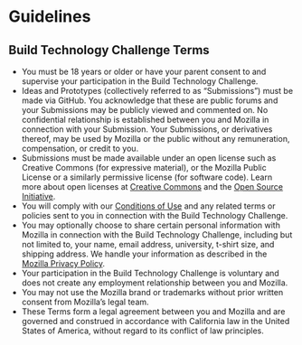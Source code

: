 # Guidelines

## Build Technology Challenge Terms

* You must be 18 years or older or have your parent consent to and supervise your participation in the Build Technology Challenge.
* Ideas and Prototypes (collectively referred to as “Submissions”) must be made via GitHub.  You acknowledge that these are public forums and your Submissions may be publicly viewed and commented on.  No confidential relationship is established between you and Mozilla in connection with your Submission.  Your Submissions, or derivatives thereof, may be used by Mozilla or the public without any remuneration, compensation, or credit to you.  
* Submissions must be made available under an open license such as Creative Commons (for expressive material), or the Mozilla Public License or a similarly permissive license (for software code). Learn more about open licenses at [Creative Commons](http://creativecommons.org/choose/) and the [Open Source Initiative](https://opensource.org/faq#which-license).
* You will comply with our [Conditions of Use](https://www.mozilla.org/en-US/about/legal/acceptable-use/) and any related terms or policies sent to you in connection with the Build Technology Challenge.
* You may optionally choose to share certain personal information with Mozilla in connection with the Build Technology Challenge, including but not limited to, your name, email address, university, t-shirt size, and shipping address.  We handle your information as described in the [Mozilla Privacy Policy](https://www.mozilla.org/en-US/privacy/).
* Your participation in the Build Technology Challenge is voluntary and does not create any employment relationship between you and Mozilla.  
* You may not use the Mozilla brand or trademarks without prior written consent from Mozilla’s legal team.
* These Terms form a legal agreement between you and Mozilla and are governed and construed in accordance with California law in the United States of America, without regard to its conflict of law principles.  
